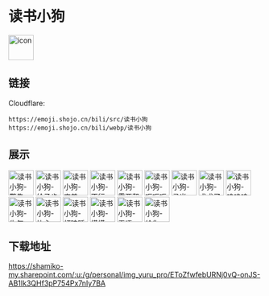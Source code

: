 # 读书小狗
<img src="https://emoji.shojo.cn/bili/src/读书小狗/icon.png" width="50" height="50" alt="icon">

## 链接
Cloudflare:
```
https://emoji.shojo.cn/bili/src/读书小狗
https://emoji.shojo.cn/bili/webp/读书小狗
```
## 展示
<img src="https://emoji.shojo.cn/bili/src/读书小狗/读书小狗-警告.png" width="50" height="50" alt="读书小狗-警告">
<img src="https://emoji.shojo.cn/bili/src/读书小狗/读书小狗-给予肯定.png" width="50" height="50" alt="读书小狗-给予肯定">
<img src="https://emoji.shojo.cn/bili/src/读书小狗/读书小狗-害羞.png" width="50" height="50" alt="读书小狗-害羞">
<img src="https://emoji.shojo.cn/bili/src/读书小狗/读书小狗-不行.png" width="50" height="50" alt="读书小狗-不行">
<img src="https://emoji.shojo.cn/bili/src/读书小狗/读书小狗-需要帮助吗.png" width="50" height="50" alt="读书小狗-需要帮助吗">
<img src="https://emoji.shojo.cn/bili/src/读书小狗/读书小狗-呃呃呃.png" width="50" height="50" alt="读书小狗-呃呃呃">
<img src="https://emoji.shojo.cn/bili/src/读书小狗/读书小狗-灵光一闪.png" width="50" height="50" alt="读书小狗-灵光一闪">
<img src="https://emoji.shojo.cn/bili/src/读书小狗/读书小狗-求求了.png" width="50" height="50" alt="读书小狗-求求了">
<img src="https://emoji.shojo.cn/bili/src/读书小狗/读书小狗-呜呜呜呜.png" width="50" height="50" alt="读书小狗-呜呜呜呜">
<img src="https://emoji.shojo.cn/bili/src/读书小狗/读书小狗-生气.png" width="50" height="50" alt="读书小狗-生气">
<img src="https://emoji.shojo.cn/bili/src/读书小狗/读书小狗-比心.png" width="50" height="50" alt="读书小狗-比心">
<img src="https://emoji.shojo.cn/bili/src/读书小狗/读书小狗-打瞌睡.png" width="50" height="50" alt="读书小狗-打瞌睡">
<img src="https://emoji.shojo.cn/bili/src/读书小狗/读书小狗-摸摸.png" width="50" height="50" alt="读书小狗-摸摸">
<img src="https://emoji.shojo.cn/bili/src/读书小狗/读书小狗-无语.png" width="50" height="50" alt="读书小狗-无语">
<img src="https://emoji.shojo.cn/bili/src/读书小狗/读书小狗-给你.png" width="50" height="50" alt="读书小狗-给你">

## 下载地址

https://shamiko-my.sharepoint.com/:u:/g/personal/img_yuru_pro/EToZfwfebURNj0vQ-onJS-AB1Ik3QHf3pP754Px7nIy7BA